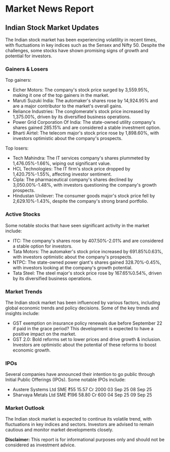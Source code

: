 **Market News Report**
========================

**Indian Stock Market Updates**
---------------------------

The Indian stock market has been experiencing volatility in recent times, with fluctuations in key indices such as the Sensex and Nifty 50. Despite the challenges, some stocks have shown promising signs of growth and potential for investors.

### Gainers & Losers

Top gainers:

* Eicher Motors: The company's stock price surged by 3,559.95%, making it one of the top gainers in the market.
* Maruti Suzuki India: The automaker's shares rose by 14,924.95% and are a major contributor to the market's overall gains.
* Reliance Industries: The conglomerate's stock price increased by 1,375.00%, driven by its diversified business operations.
* Power Grid Corporation Of India: The state-owned utility company's shares gained 285.15% and are considered a stable investment option.
* Bharti Airtel: The telecom major's stock price rose by 1,898.60%, with investors optimistic about the company's prospects.

Top losers:

* Tech Mahindra: The IT services company's shares plummeted by 1,476.05%-1.66%, wiping out significant value.
* HCL Technologies: The IT firm's stock price dropped by 1,420.75%-1.55%, affecting investor sentiment.
* Cipla: The pharmaceutical company's shares declined by 3,050.00%-1.48%, with investors questioning the company's growth prospects.
* Hindustan Unilever: The consumer goods major's stock price fell by 2,629.10%-1.43%, despite the company's strong brand portfolio.

### Active Stocks

Some notable stocks that have seen significant activity in the market include:

* ITC: The company's shares rose by 407.50%-2.01% and are considered a stable option for investors.
* Tata Motors: The automaker's stock price increased by 691.85%0.63%, with investors optimistic about the company's prospects.
* NTPC: The state-owned power giant's shares gained 328.70%-0.45%, with investors looking at the company's growth potential.
* Tata Steel: The steel major's stock price rose by 167.65%0.54%, driven by its diversified business operations.

### Market Trends

The Indian stock market has been influenced by various factors, including global economic trends and policy decisions. Some of the key trends and insights include:

* GST exemption on insurance policy renewals due before September 22 if paid in the grace period? This development is expected to have a positive impact on the market.
* GST 2.0: Bold reforms set to lower prices and drive growth & inclusion. Investors are optimistic about the potential of these reforms to boost economic growth.

### IPOs

Several companies have announced their intention to go public through Initial Public Offerings (IPOs). Some notable IPOs include:

* Austere Systems Ltd SME ₹55 15.57 Cr 2000 03 Sep 25 08 Sep 25
* Sharvaya Metals Ltd SME ₹196 58.80 Cr 600 04 Sep 25 09 Sep 25

### Market Outlook

The Indian stock market is expected to continue its volatile trend, with fluctuations in key indices and sectors. Investors are advised to remain cautious and monitor market developments closely.

**Disclaimer:** This report is for informational purposes only and should not be considered as investment advice.